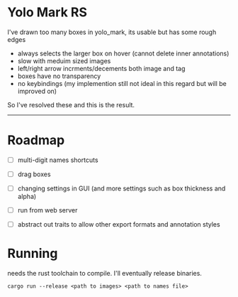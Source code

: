 # Yolo Mark RS
I've drawn too many boxes in yolo_mark, its usable but has some rough edges
- always selects the larger box on hover (cannot delete inner annotations)
- slow with meduim sized images
- left/right arrow incrments/decements both image and tag
- boxes have no transparency
- no keybindings (my implemention still not ideal in this regard but will be improved on)

So I've resolved these and this is the result.

---
# Roadmap

- [ ] multi-digit names shortcuts 

- [ ] drag boxes

- [ ] changing settings in GUI (and more settings such as box thickness and alpha)

- [ ] run from web server

- [ ] abstract out traits to allow other export formats and annotation styles

# Running

needs the rust toolchain to compile. I'll eventually release binaries.

`cargo run --release <path to images> <path to names file>`
